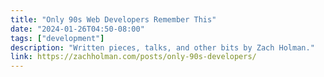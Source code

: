 ```yaml
---
title: "Only 90s Web Developers Remember This"
date: "2024-01-26T04:50-08:00"
tags: ["development"]
description: "Written pieces, talks, and other bits by Zach Holman."
link: https://zachholman.com/posts/only-90s-developers/
---
```

